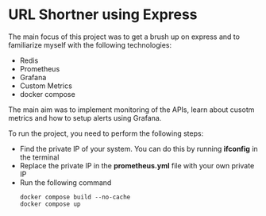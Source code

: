 # URL Shortner using Express

The main focus of this project was to get a brush up on express and to familiarize myself with the following technologies:

- Redis
- Prometheus
- Grafana
- Custom Metrics
- docker compose

The main aim was to implement monitoring of the APIs, learn about cusotm metrics and how to setup alerts using Grafana.

To run the project, you need to perform the following steps:

- Find the private IP of your system. You can do this by running **ifconfig** in the terminal
- Replace the private IP in the **prometheus.yml** file with your own private IP
- Run the following command
  ```
  docker compose build --no-cache
  docker compose up
  ```
